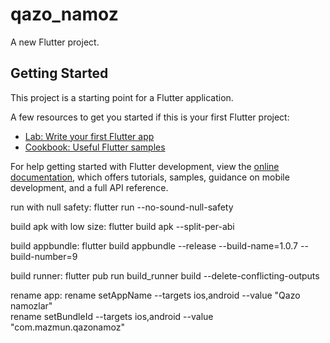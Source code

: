 # qazo_namoz

A new Flutter project.

## Getting Started

This project is a starting point for a Flutter application.

A few resources to get you started if this is your first Flutter project:

- [Lab: Write your first Flutter app](https://docs.flutter.dev/get-started/codelab)
- [Cookbook: Useful Flutter samples](https://docs.flutter.dev/cookbook)

For help getting started with Flutter development, view the
[online documentation](https://docs.flutter.dev/), which offers tutorials,
samples, guidance on mobile development, and a full API reference.


run with null safety:
flutter run --no-sound-null-safety

build apk with low size:
flutter build apk --split-per-abi

build appbundle:
flutter build appbundle  --release --build-name=1.0.7 --build-number=9

build runner:
flutter pub run build_runner build --delete-conflicting-outputs

rename app:
rename setAppName --targets ios,android --value "Qazo namozlar"   
rename setBundleId --targets ios,android --value "com.mazmun.qazonamoz" 